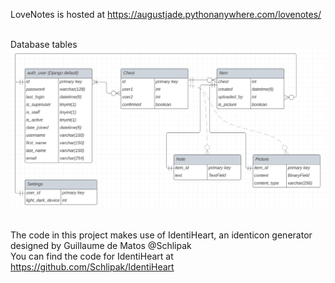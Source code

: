 LoveNotes is hosted at https://augustjade.pythonanywhere.com/lovenotes/ <br><br>

Database tables<br>
![database models diagram](/database_models.png)<br><br>

The code in this project makes use of IdentiHeart, an identicon generator designed by Guillaume de Matos @Schlipak <br>
You can find the code for IdentiHeart at https://github.com/Schlipak/IdentiHeart
